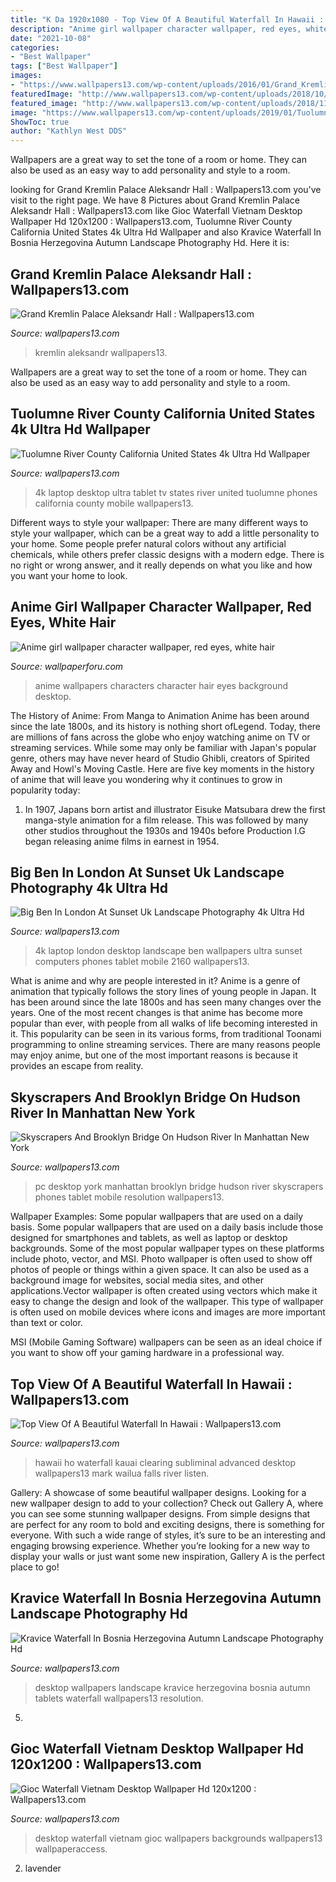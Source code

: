```yaml
---
title: "K Da 1920x1080 - Top View Of A Beautiful Waterfall In Hawaii : Wallpapers13.com"
description: "Anime girl wallpaper character wallpaper, red eyes, white hair"
date: "2021-10-08"
categories:
- "Best Wallpaper"
tags: ["Best Wallpaper"]
images:
- "https://www.wallpapers13.com/wp-content/uploads/2016/01/Grand_Kremlin_Palace_Aleksandr_hall.jpg"
featuredImage: "http://www.wallpapers13.com/wp-content/uploads/2018/10/Kravice-Waterfall-in-Bosnia-Herzegovina-Autumn-Landscape-Photography-HD-Wallpapers-For-Tablets-Free-Download-Best-HD-Desktop-Wallpapers-3840x2400.jpg"
featured_image: "http://www.wallpapers13.com/wp-content/uploads/2018/11/Big-Ben-in-London-at-sunset-UK-landscape-photography-4K-Ultra-HD-Desktop-Wallpapers-for-Computers-Laptop-Tablet-And-Mobile-Phones-3840x2160-1600x1200.jpg"
image: "https://www.wallpapers13.com/wp-content/uploads/2019/01/Tuolumne-River-County-California-United-States-4K-Ultra-HD-Wallpaper-for-Desktop-Laptop-Tablet-Mobile-Phones-And-TV-3840x2400-1920x1440.jpg"
ShowToc: true
author: "Kathlyn West DDS"
---
```



Wallpapers are a great way to set the tone of a room or home. They can also be used as an easy way to add personality and style to a room.

	

		
looking for Grand Kremlin Palace Aleksandr Hall : Wallpapers13.com you've visit to the right page. We have 8 Pictures about Grand Kremlin Palace Aleksandr Hall : Wallpapers13.com like Gioc Waterfall Vietnam Desktop Wallpaper Hd 120x1200 : Wallpapers13.com, Tuolumne River County California United States 4k Ultra Hd Wallpaper and also Kravice Waterfall In Bosnia Herzegovina Autumn Landscape Photography Hd. Here it is:
		
    
## Grand Kremlin Palace Aleksandr Hall : Wallpapers13.com

<img loading=lazy src="https://www.wallpapers13.com/wp-content/uploads/2016/01/Grand_Kremlin_Palace_Aleksandr_hall.jpg" onerror="this.onerror=null;this.src='https://tse3.mm.bing.net/th?id=OIP.LZiJYm3bCMekdShtOepBOAHaEK&amp;pid=15.1';" alt="Grand Kremlin Palace Aleksandr Hall : Wallpapers13.com">

_Source: wallpapers13.com_

>kremlin aleksandr wallpapers13. 

	

Wallpapers are a great way to set the tone of a room or home. They can also be used as an easy way to add personality and style to a room.

    
## Tuolumne River County California United States 4k Ultra Hd Wallpaper

<img loading=lazy src="https://www.wallpapers13.com/wp-content/uploads/2019/01/Tuolumne-River-County-California-United-States-4K-Ultra-HD-Wallpaper-for-Desktop-Laptop-Tablet-Mobile-Phones-And-TV-3840x2400-1920x1440.jpg" onerror="this.onerror=null;this.src='https://tse4.mm.bing.net/th?id=OIP.SIY_P6Kxm7MfAra41GWK0AHaFj&amp;pid=15.1';" alt="Tuolumne River County California United States 4k Ultra Hd Wallpaper">

_Source: wallpapers13.com_

>4k laptop desktop ultra tablet tv states river united tuolumne phones california county mobile wallpapers13. 

	

Different ways to style your wallpaper:
There are many different ways to style your wallpaper, which can be a great way to add a little personality to your home. Some people prefer natural colors without any artificial chemicals, while others prefer classic designs with a modern edge. There is no right or wrong answer, and it really depends on what you like and how you want your home to look.

    
## Anime Girl Wallpaper Character Wallpaper, Red Eyes, White Hair

<img loading=lazy src="https://wallpaperforu.com/wp-content/uploads/2020/07/anime-wallpaper-20071713345661440x2560.jpg" onerror="this.onerror=null;this.src='https://tse4.mm.bing.net/th?id=OIP.FfhNJ3de1NJEjU-jhBpPcgHaNK&amp;pid=15.1';" alt="Anime girl wallpaper character wallpaper, red eyes, white hair">

_Source: wallpaperforu.com_

>anime wallpapers characters character hair eyes background desktop. 

	

The History of Anime: From Manga to Animation
Anime has been around since the late 1800s, and its history is nothing short ofLegend. Today, there are millions of fans across the globe who enjoy watching anime on TV or streaming services. While some may only be familiar with Japan's popular genre, others may have never heard of Studio Ghibli, creators of Spirited Away and Howl's Moving Castle. Here are five key moments in the history of anime that will leave you wondering why it continues to grow in popularity today:
1) In 1907, Japans born artist and illustrator Eisuke Matsubara drew the first manga-style animation for a film release. This was followed by many other studios throughout the 1930s and 1940s before Production I.G began releasing anime films in earnest in 1954.

    
## Big Ben In London At Sunset Uk Landscape Photography 4k Ultra Hd

<img loading=lazy src="http://www.wallpapers13.com/wp-content/uploads/2018/11/Big-Ben-in-London-at-sunset-UK-landscape-photography-4K-Ultra-HD-Desktop-Wallpapers-for-Computers-Laptop-Tablet-And-Mobile-Phones-3840x2160-1600x1200.jpg" onerror="this.onerror=null;this.src='https://tse3.mm.bing.net/th?id=OIP.zuFyhcLVAmyoWx7rCeOrRwHaFj&amp;pid=15.1';" alt="Big Ben In London At Sunset Uk Landscape Photography 4k Ultra Hd">

_Source: wallpapers13.com_

>4k laptop london desktop landscape ben wallpapers ultra sunset computers phones tablet mobile 2160 wallpapers13. 

	

What is anime and why are people interested in it?
Anime is a genre of animation that typically follows the story lines of young people in Japan. It has been around since the late 1800s and has seen many changes over the years. One of the most recent changes is that anime has become more popular than ever, with people from all walks of life becoming interested in it. This popularity can be seen in its various forms, from traditional Toonami programming to online streaming services. There are many reasons people may enjoy anime, but one of the most important reasons is because it provides an escape from reality.

    
## Skyscrapers And Brooklyn Bridge On Hudson River In Manhattan New York

<img loading=lazy src="http://www.wallpapers13.com/wp-content/uploads/2019/03/Skyscrapers-and-Brooklyn-Bridge-on-Hudson-River-in-Manhattan-New-York-City-Desktop-HD-Wallpaper-for-Mobile-phones-Tablet-and-PC.jpg" onerror="this.onerror=null;this.src='https://tse3.mm.bing.net/th?id=OIP.lgeBtWfwPEs30qzQx6e_zwHaEK&amp;pid=15.1';" alt="Skyscrapers And Brooklyn Bridge On Hudson River In Manhattan New York">

_Source: wallpapers13.com_

>pc desktop york manhattan brooklyn bridge hudson river skyscrapers phones tablet mobile resolution wallpapers13. 

	

Wallpaper Examples: Some popular wallpapers that are used on a daily basis.
Some popular wallpapers that are used on a daily basis include those designed for smartphones and tablets, as well as laptop or desktop backgrounds. Some of the most popular wallpaper types on these platforms include photo, vector, and MSI. 
Photo wallpaper is often used to show off photos of people or things within a given space. It can also be used as a background image for websites, social media sites, and other applications.Vector wallpaper is often created using vectors which make it easy to change the design and look of the wallpaper. This type of wallpaper is often used on mobile devices where icons and images are more important than text or color. 

MSI (Mobile Gaming Software) wallpapers can be seen as an ideal choice if you want to show off your gaming hardware in a professional way.

    
## Top View Of A Beautiful Waterfall In Hawaii : Wallpapers13.com

<img loading=lazy src="https://www.wallpapers13.com/wp-content/uploads/2016/07/Wailua-Falls-is-173-feet-high-and-located-near-Lihue-Kauai-Hawaii-and-feeds-the-river-Wailua-Desktop-HD-Wallpapers-3200x1800-1600x1200.jpg" onerror="this.onerror=null;this.src='https://tse4.mm.bing.net/th?id=OIP.6WsPjNQ2TgErER5hC4BqRwHaFj&amp;pid=15.1';" alt="Top View Of A Beautiful Waterfall In Hawaii : Wallpapers13.com">

_Source: wallpapers13.com_

>hawaii ho waterfall kauai clearing subliminal advanced desktop wallpapers13 mark wailua falls river listen. 

	

Gallery: A showcase of some beautiful wallpaper designs.
Looking for a new wallpaper design to add to your collection? Check out Gallery A, where you can see some stunning wallpaper designs. From simple designs that are perfect for any room to bold and exciting designs, there is something for everyone. With such a wide range of styles, it’s sure to be an interesting and engaging browsing experience. Whether you’re looking for a new way to display your walls or just want some new inspiration, Gallery A is the perfect place to go!





	
	
    
## Kravice Waterfall In Bosnia Herzegovina Autumn Landscape Photography Hd

<img loading=lazy src="http://www.wallpapers13.com/wp-content/uploads/2018/10/Kravice-Waterfall-in-Bosnia-Herzegovina-Autumn-Landscape-Photography-HD-Wallpapers-For-Tablets-Free-Download-Best-HD-Desktop-Wallpapers-3840x2400.jpg" onerror="this.onerror=null;this.src='https://tse1.mm.bing.net/th?id=OIP.AcZI7M0MMJUlPGQmgCrwHgHaEo&amp;pid=15.1';" alt="Kravice Waterfall In Bosnia Herzegovina Autumn Landscape Photography Hd">

_Source: wallpapers13.com_

>desktop wallpapers landscape kravice herzegovina bosnia autumn tablets waterfall wallpapers13 resolution. 

	

5.

    
## Gioc Waterfall Vietnam Desktop Wallpaper Hd 120x1200 : Wallpapers13.com

<img loading=lazy src="http://www.wallpapers13.com/wp-content/uploads/2016/07/Gioc-waterfall-Vietnam-Desktop-Wallpaper-HD-120x1200-1600x1200.jpg" onerror="this.onerror=null;this.src='https://tse3.mm.bing.net/th?id=OIP.QGNuStBuig2mfujznsLQOAHaFj&amp;pid=15.1';" alt="Gioc Waterfall Vietnam Desktop Wallpaper Hd 120x1200 : Wallpapers13.com">

_Source: wallpapers13.com_

>desktop waterfall vietnam gioc wallpapers backgrounds wallpapers13 wallpaperaccess. 

	

2. lavender 

